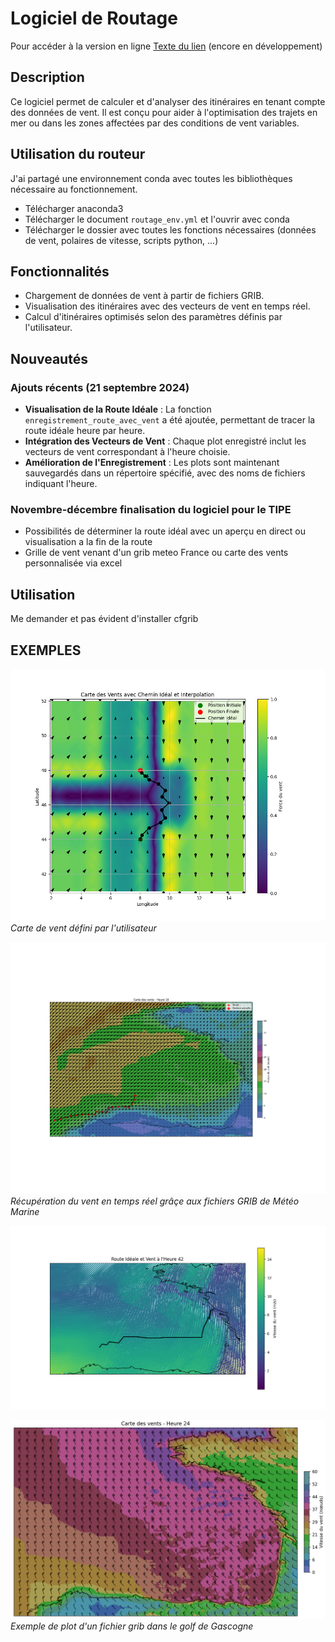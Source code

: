 # Logiciel de Routage

Pour accéder à la version en ligne [Texte du lien](https://lhosterouting.streamlit.app) (encore en développement)
## Description

Ce logiciel permet de calculer et d'analyser des itinéraires en tenant compte des données de vent. Il est conçu pour aider à l'optimisation des trajets en mer ou dans les zones affectées par des conditions de vent variables.

## Utilisation du routeur
J'ai partagé une environnement conda avec toutes les bibliothèques nécessaire au fonctionnement.
- Télécharger anaconda3
- Télécharger le document `routage_env.yml` et l'ouvrir avec conda
- Télécharger le dossier avec toutes les fonctions nécessaires (données de vent, polaires de vitesse, scripts python, ...)

## Fonctionnalités

- Chargement de données de vent à partir de fichiers GRIB.
- Visualisation des itinéraires avec des vecteurs de vent en temps réel.
- Calcul d'itinéraires optimisés selon des paramètres définis par l'utilisateur.

## Nouveautés

### Ajouts récents (21 septembre 2024)

- **Visualisation de la Route Idéale** : La fonction `enregistrement_route_avec_vent` a été ajoutée, permettant de tracer la route idéale heure par heure.
- **Intégration des Vecteurs de Vent** : Chaque plot enregistré inclut les vecteurs de vent correspondant à l'heure choisie.
- **Amélioration de l'Enregistrement** : Les plots sont maintenant sauvegardés dans un répertoire spécifié, avec des noms de fichiers indiquant l'heure.

### Novembre-décembre finalisation du logiciel pour le TIPE
- Possibilités de déterminer la route idéal avec un aperçu en direct ou visualisation a la fin de la route
- Grille de vent venant d'un grib meteo France ou carte des vents personnalisée via excel

## Utilisation
Me demander et pas évident d'installer cfgrib 

## EXEMPLES
![Carte de vent défini par l'utilisateur](https://github.com/Tutur09/Logiciel_de_routage/raw/main/Exemple.png)
_Carte de vent défini par l'utilisateur_

![Récupération du vent en temps réel grâçe aux fichiers GRIB de Météo Marine](https://github.com/Tutur09/Logiciel_de_routage/raw/main/route_ideale/route_ideale_vent_heure_18.png)
_Récupération du vent en temps réel grâçe aux fichiers GRIB de Météo Marine_

![](https://github.com/Tutur09/Logiciel_de_routage/raw/main/route_ideale/route_ideale_vent_heure_42.png)

![Exemple de plot d'un fichier grib dans le golf de Gascogne](https://github.com/Tutur09/Logiciel_de_routage/raw/main/Carte_vents.png)
_Exemple de plot d'un fichier grib dans le golf de Gascogne_
